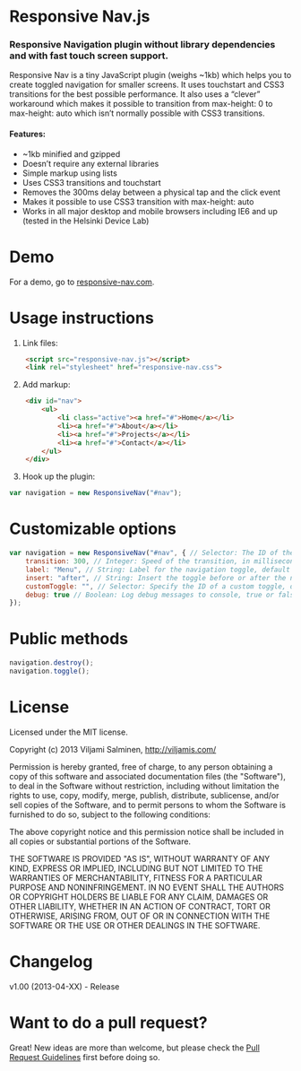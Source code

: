 # Responsive Nav.js

### Responsive Navigation plugin without library dependencies and with fast touch screen support.

Responsive Nav is a tiny JavaScript plugin (weighs ~1kb) which helps you to create toggled navigation for smaller screens. It uses touchstart and CSS3 transitions for the best possible performance. It also uses a “clever” workaround which makes it possible to transition from max-height: 0 to max-height: auto which isn’t normally possible with CSS3 transitions.

#### Features:

* ~1kb minified and gzipped
* Doesn’t require any external libraries
* Simple markup using lists
* Uses CSS3 transitions and touchstart
* Removes the 300ms delay between a physical tap and the click event
* Makes it possible to use CSS3 transition with max-height: auto
* Works in all major desktop and mobile browsers including IE6 and up (tested in the Helsinki Device Lab)


# Demo

For a demo, go to [responsive-nav.com](http://responsive-nav.com).


# Usage instructions

1. Link files:
```html
	<script src="responsive-nav.js"></script>
	<link rel="stylesheet" href="responsive-nav.css">
```

2. Add markup:
```html
	<div id="nav">
		<ul>
			<li class="active"><a href="#">Home</a></li>
			<li><a href="#">About</a></li>
			<li><a href="#">Projects</a></li>
			<li><a href="#">Contact</a></li>
	 	</ul>
	</div>
```

3. Hook up the plugin:
```javascript
var navigation = new ResponsiveNav("#nav");
```


# Customizable options

```javascript
var navigation = new ResponsiveNav("#nav", { // Selector: The ID of the outer wrapper, default is "#nav"
	transition: 300, // Integer: Speed of the transition, in milliseconds, default is "300"
	label: "Menu", // String: Label for the navigation toggle, default is "Menu"
	insert: "after", // String: Insert the toggle before or after the navigation, default is "after"
	customToggle: "", // Selector: Specify the ID of a custom toggle, default is ""
	debug: true // Boolean: Log debug messages to console, true or false, default is "false"
});
```


# Public methods

```javascript
navigation.destroy();
navigation.toggle();
```



# License

Licensed under the MIT license.

Copyright (c) 2013 Viljami Salminen, http://viljamis.com/

Permission is hereby granted, free of charge, to any person obtaining a copy of this software and associated documentation files (the "Software"), to deal in the Software without restriction, including without limitation the rights to use, copy, modify, merge, publish, distribute, sublicense, and/or sell copies of the Software, and to permit persons to whom the Software is furnished to do so, subject to the following conditions:

The above copyright notice and this permission notice shall be included in all copies or substantial portions of the Software.

THE SOFTWARE IS PROVIDED "AS IS", WITHOUT WARRANTY OF ANY KIND, EXPRESS OR IMPLIED, INCLUDING BUT NOT LIMITED TO THE WARRANTIES OF MERCHANTABILITY, FITNESS FOR A PARTICULAR PURPOSE AND NONINFRINGEMENT. IN NO EVENT SHALL THE AUTHORS OR COPYRIGHT HOLDERS BE LIABLE FOR ANY CLAIM, DAMAGES OR OTHER LIABILITY, WHETHER IN AN ACTION OF CONTRACT, TORT OR OTHERWISE, ARISING FROM, OUT OF OR IN CONNECTION WITH THE SOFTWARE OR THE USE OR OTHER DEALINGS IN THE SOFTWARE.


# Changelog

v1.00 (2013-04-XX) - Release


# Want to do a pull request?

Great! New ideas are more than welcome, but please check the [Pull Request Guidelines](https://github.com/viljamis/responsive-nav.js/wiki/Pull-Request-Guidelines/) first before doing so.
